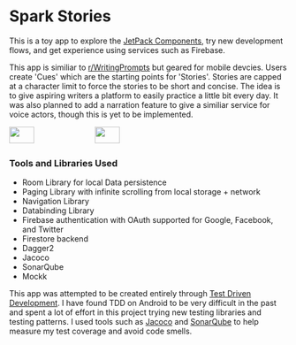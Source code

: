 # Spark Stories

This is a toy app to explore the [JetPack Components](https://developer.android.com/jetpack), try new development flows, and get experience using services such as Firebase.

This app is similiar to [r/WritingPrompts](https://www.reddit.com/r/WritingPrompts/) but geared for mobile devcies. Users create 'Cues' which are the starting points for 'Stories'. Stories are capped at a character limit to force the stories to be short and concise. The idea is to give aspiring writers a platform to easily practice a little bit every day. It was also planned to add a narration feature to give a similiar service for voice actors, though this is yet to be implemented.

<img src="./app/src/main/res/drawable/ss-1" width="30%" height="30">
<img src="./app/src/main/res/drawable/ss-2" width="30%" height="30">

### Tools and Libraries Used
* Room Library for local Data persistence
* Paging Library with infinite scrolling from local storage + network
* Navigation Library
* Databinding Library
* Firebase authentication with OAuth supported for Google, Facebook, and Twitter
* Firestore backend
* Dagger2
* Jacoco
* SonarQube
* Mockk

This app was attempted to be created entirely through [Test Driven Development](https://en.wikipedia.org/wiki/Test-driven_development). I have found TDD on Android to be very difficult in the past and spent a lot of effort in this project trying new testing libraries and testing patterns. I used tools such as [Jacoco](https://github.com/jacoco/jacoco) and [SonarQube](https://www.sonarqube.org/) to help measure my test coverage and avoid code smells.
